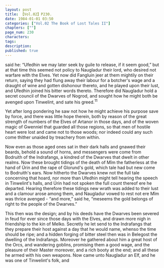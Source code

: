 ```yaml
---
layout: post
title: 【Vol.02】P230.
date: 1984-01-01 03:50
categories: ["Vol.02 The Book of Lost Tales II"]
chapters: [""]
page_num: 230
characters: 
tags: 
description: 
published: true
---
```


<p style="text-indent: 0;">
said he: “Ufedhin we may later seek by guile to release, if it seem good,” but at that time this seemed not policy to Naugladur their lord, who desired not warfare with the Elves. Yet now did Fangluin jeer at them mightily on their return, saying they had flung away their labour for a botcher's wage and a draught of wine and gotten dishonour thereto, and he played upon their lust, and Ufedhin joined his bitter words thereto. Therefore did Naugladur hold a secret council of the Dwarves of Nogrod, and sought how he might both be avenged upon Tinwelint, and sate his greed.<SUP>11</SUP>
</p>

Yet after long pondering he saw not how he might achieve his purpose save by force, and there was little hope therein, both by reason of the great strength of numbers of the Elves of Artanor in those days, and of the woven magic of Gwenniel that guarded all those regions, so that men of hostile heart were lost and came not to those woods; nor indeed could any such come thither unaided by treachery from within.

Now even as those aged ones sat in their dark halls and gnawed their beards, behold a sound of horns, and messengers were come from Bodruith of the Indrafangs, a kindred of the Dwarves that dwelt in other realms. Now these brought tidings of the death of Mîm the fatherless at the hand of Úrin and the rape of Glorund's gold, which tale had but new come to Bodruith's ears. Now hitherto the Dwarves knew not the full tale concerning that hoard, nor more than Ufedhin might tell hearing the speech in Tinwelint's halls, and Úrin had not spoken the full count thereof ere he departed. Hearing therefore these tidings new wrath was added to their lust and a clamour arose among them, and Naugladur vowed to rest not ere Mîm was thrice avenged - “and more,” said he, “meseems the gold belongs of right to the people of the Dwarves.”

This then was the design; and by his deeds have the Dwarves been severed in feud for ever since those days with the Elves, and drawn more nigh in friendship to the kin of Melko. Secretly he let send to the Indrafangs that they prepare their host against a day that he would name, whenso the time should be ripe; and a hidden forging of bitter steel then was in Belegost the dwelling of the Indrafangs. Moreover he gathered about him a great host of the Orcs, and wandering goblins, promising them a good wage, and the pleasure of their Master moreover, and a rich booty at the end; and all these he armed with his own weapons. Now came unto Naugladur an Elf, and he was one of Tinwelint's folk, and

